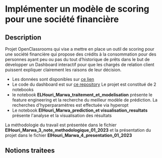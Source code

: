 # Implémenter un modèle de scoring pour une société financière
## Description
Projet OpenClassrooms qui vise a mettre en place un outil de scoring pour une société financière qui propose des crédits à la consommation pour 
des personnes ayant peu ou pas du tout d’historique de prêts dans le but de développer un Dashboard interactif pour que les chargés de relation client 
puissent expliquer clairement les raisons de leur décision.
* Les données sont disponibles sur 
[ce lien](https://s3-eu-west-1.amazonaws.com/static.oc-static.com/prod/courses/files/Parcours_data_scientist/Projet+-+Impl%C3%A9menter+un+mod%C3%A8le+de+scoring/Projet+Mise+en+prod+-+home-credit-default-risk.zip)
* Le code du dashboard est sur [ce repository](https://github.com/MarwaHouri/Open-Classroom-Projet-7-Streamlit)
Le projet est constitué de 2 notebooks
* le notebook **ELHouri_Marwa_traitement_et_modelisation** présente le feature engineering 
et la recherche du meilleur modèle de prédiction. La recherches d'hyperparamètres est effectuée via hyperopt
* Le notebook **ElHouri_Marwa_prediction_et visualisation_resultats** présente l'analyse et la visualisation des résultats

La méthodologie du travail est présentée dans le fichier **ElHouri_Marwa_3_note_methodologique_01_2023** et la présentation du projet dans le fichier **ElHouri_Marwa_4_presentation_01_2023**

## Notions traitees
